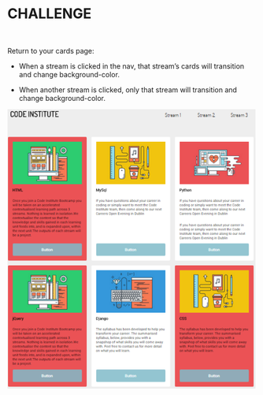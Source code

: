 CHALLENGE
=========

 

Return to your cards page:

-   When a stream is clicked in the nav, that stream’s cards will transition and
    change background-color.

-   When another stream is clicked, only that stream will transition and change
    background-color.

![](img/img1.png)
